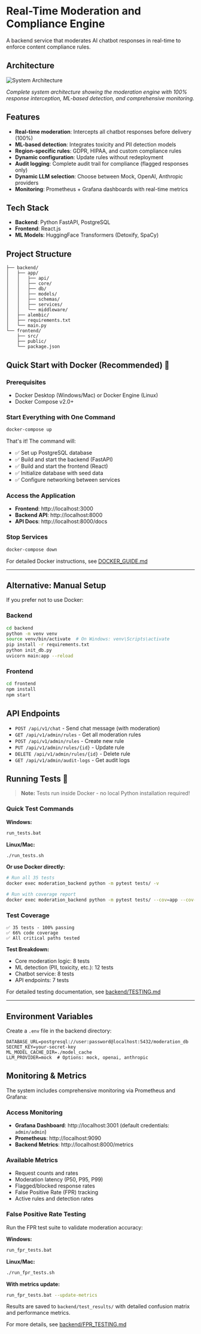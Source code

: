 # Real-Time Moderation and Compliance Engine

A backend service that moderates AI chatbot responses in real-time to enforce content compliance rules.

## Architecture

![System Architecture](assets/images/architecture.png)

*Complete system architecture showing the moderation engine with 100% response interception, ML-based detection, and comprehensive monitoring.*

## Features

- **Real-time moderation**: Intercepts all chatbot responses before delivery (100%)
- **ML-based detection**: Integrates toxicity and PII detection models
- **Region-specific rules**: GDPR, HIPAA, and custom compliance rules
- **Dynamic configuration**: Update rules without redeployment
- **Audit logging**: Complete audit trail for compliance (flagged responses only)
- **Dynamic LLM selection**: Choose between Mock, OpenAI, Anthropic providers
- **Monitoring**: Prometheus + Grafana dashboards with real-time metrics

## Tech Stack

- **Backend**: Python FastAPI, PostgreSQL
- **Frontend**: React.js
- **ML Models**: HuggingFace Transformers (Detoxify, SpaCy)

## Project Structure

```
├── backend/
│   ├── app/
│   │   ├── api/
│   │   ├── core/
│   │   ├── db/
│   │   ├── models/
│   │   ├── schemas/
│   │   ├── services/
│   │   └── middleware/
│   ├── alembic/
│   ├── requirements.txt
│   └── main.py
└── frontend/
    ├── src/
    ├── public/
    └── package.json
```

## Quick Start with Docker (Recommended) 🐳

### Prerequisites
- Docker Desktop (Windows/Mac) or Docker Engine (Linux)
- Docker Compose v2.0+

### Start Everything with One Command

```bash
docker-compose up
```

That's it! The command will:
- ✅ Set up PostgreSQL database
- ✅ Build and start the backend (FastAPI)
- ✅ Build and start the frontend (React)
- ✅ Initialize database with seed data
- ✅ Configure networking between services

### Access the Application

- **Frontend**: http://localhost:3000
- **Backend API**: http://localhost:8000
- **API Docs**: http://localhost:8000/docs

### Stop Services

```bash
docker-compose down
```

For detailed Docker instructions, see [DOCKER_GUIDE.md](DOCKER_GUIDE.md)

---

## Alternative: Manual Setup

If you prefer not to use Docker:

### Backend

```bash
cd backend
python -m venv venv
source venv/bin/activate  # On Windows: venv\Scripts\activate
pip install -r requirements.txt
python init_db.py
uvicorn main:app --reload
```

### Frontend

```bash
cd frontend
npm install
npm start
```

## API Endpoints

- `POST /api/v1/chat` - Send chat message (with moderation)
- `GET /api/v1/admin/rules` - Get all moderation rules
- `POST /api/v1/admin/rules` - Create new rule
- `PUT /api/v1/admin/rules/{id}` - Update rule
- `DELETE /api/v1/admin/rules/{id}` - Delete rule
- `GET /api/v1/admin/audit-logs` - Get audit logs

## Running Tests 🧪

> **Note:** Tests run inside Docker - no local Python installation required!

### Quick Test Commands

**Windows:**
```bash
run_tests.bat
```

**Linux/Mac:**
```bash
./run_tests.sh
```

**Or use Docker directly:**
```bash
# Run all 35 tests
docker exec moderation_backend python -m pytest tests/ -v

# Run with coverage report
docker exec moderation_backend python -m pytest tests/ --cov=app --cov-report=term-missing
```

### Test Coverage

```
✅ 35 tests - 100% passing
✅ 66% code coverage
✅ All critical paths tested
```

**Test Breakdown:**
- Core moderation logic: 8 tests
- ML detection (PII, toxicity, etc.): 12 tests
- Chatbot service: 8 tests
- API endpoints: 7 tests

For detailed testing documentation, see [backend/TESTING.md](backend/TESTING.md)

---

## Environment Variables

Create a `.env` file in the backend directory:

```
DATABASE_URL=postgresql://user:password@localhost:5432/moderation_db
SECRET_KEY=your-secret-key
ML_MODEL_CACHE_DIR=./model_cache
LLM_PROVIDER=mock  # Options: mock, openai, anthropic
```

## Monitoring & Metrics

The system includes comprehensive monitoring via Prometheus and Grafana:

### Access Monitoring
- **Grafana Dashboard**: http://localhost:3001 (default credentials: `admin/admin`)
- **Prometheus**: http://localhost:9090
- **Backend Metrics**: http://localhost:8000/metrics

### Available Metrics
- Request counts and rates
- Moderation latency (P50, P95, P99)
- Flagged/blocked response rates
- False Positive Rate (FPR) tracking
- Active rules and detection rates

### False Positive Rate Testing

Run the FPR test suite to validate moderation accuracy:

**Windows:**
```bash
run_fpr_tests.bat
```

**Linux/Mac:**
```bash
./run_fpr_tests.sh
```

**With metrics update:**
```bash
run_fpr_tests.bat --update-metrics
```

Results are saved to `backend/test_results/` with detailed confusion matrix and performance metrics.

For more details, see [backend/FPR_TESTING.md](backend/FPR_TESTING.md)
